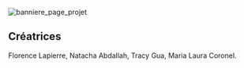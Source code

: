 ![banniere_page_projet](https://user-images.githubusercontent.com/112189526/221242072-978d5878-7757-4e07-bde4-b80d517cd211.jpeg)
## Créatrices 
Florence Lapierre, Natacha Abdallah, Tracy Gua, Maria Laura Coronel. 

